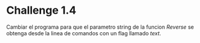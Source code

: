 # Challenge 1.4

Cambiar el programa para que el parametro string de la funcion _Reverse_ se obtenga desde la linea de comandos con un flag llamado _text_.